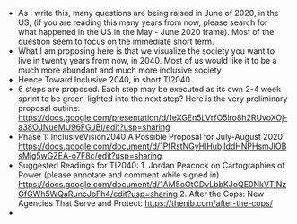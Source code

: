 - As I write this, many questions are being raised in June of 2020, in the US, (if you are reading this many years from now, please search for what happened in the US in the May - June 2020 frame). Most of the question seem to focus on the immediate short term. 
- What I am proposing here is that we visualize the society you want to live in twenty years from now, in 2040. Most of us would like it to be a much more abundant and much more inclusive society
- Hence Toward Inclusive 2040, in short TI2040.
- 6 steps are proposed. Each step may be executed as its own 2-4 week sprint to be green-lighted into the next step? Here is the very preliminary proposal outline: https://docs.google.com/presentation/d/1eXGEn5LVrfO5lro8h2RUvoXOj-a38OJNueMU96FGJBI/edit?usp=sharing
- Phase 1: InclusiveVision2040 A Possible Proposal for July-August 2020                          https://docs.google.com/document/d/1PfRstNGyHlHubjlddHNPHsmJlOBsMlg5wGZEA-o7F8c/edit?usp=sharing
- Suggested Readings for TI2040:                                                                                               1. Jordan Peacock on Cartographies of Power (please annotate and comment while signed in)
  https://docs.google.com/document/d/1AM5oOtCDvLbbKJoQE0NkVTiNzGfGWh5WQaRuncJoFh4/edit?usp=sharing                                                                                                                               2. After the Cops: New Agencies That Serve and Protect:
  https://thenib.com/after-the-cops/
- 
